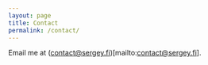 ```yaml
---
layout: page
title: Contact
permalink: /contact/
---
```


Email me at (contact@sergey.fi)[mailto:contact@sergey.fi].
